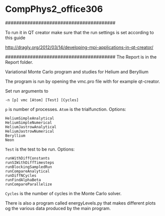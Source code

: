 # CompPhys2_office306

########################################

To run it in QT creator make sure that the run settings is set according to this guide

http://dragly.org/2012/03/14/developing-mpi-applications-in-qt-creator/

########################################
The Report is in the Report folder.

Variational Monte Carlo program and studies for Helium and Beryllium

The program is run by opening the vmc.pro file with for example qt-creator.

Set run arguments to
```
-n [p] vmc [Atom] [Test] [Cycles]
```
`p` is number of processes.
`Atom` is the trialfunction. Options:
```
HeliumSimpleAnalytical   
HeliumSimpleNumerical    
HeliumJastrowAnalytical
HeliumJastrowNumerical  
Beryllium
Neon
```
`Test` is the test to be run. Options:
```
runWithDiffConstants
runSIWithDiffTimesteps
runBlockingSampledRun
runCompareAnalytical
runDiffNCycles
runFindAlphaBeta
runCompareParallelize
```
`Cycles` is the number of cycles in the Monte Carlo solver.

There is also a program called energyLevels.py that makes different plots og the various data produced by the main program.



























